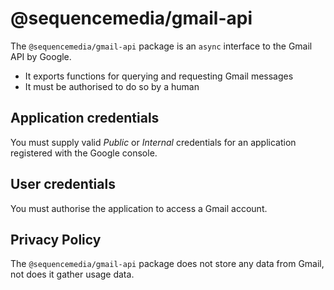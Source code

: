 # @sequencemedia/gmail-api

The `@sequencemedia/gmail-api` package is an `async` interface to the Gmail API by Google.

* It exports functions for querying and requesting Gmail messages
* It must be authorised to do so by a human

## Application credentials

You must supply valid _Public_ or _Internal_ credentials for an application registered with the Google console.

## User credentials

You must authorise the application to access a Gmail account.

## Privacy Policy

The `@sequencemedia/gmail-api` package does not store any data from Gmail, not does it gather usage data.